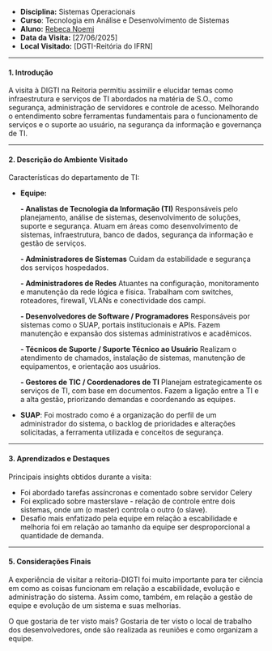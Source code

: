 - **Disciplina:** Sistemas Operacionais 
- **Curso**: Tecnologia em Análise e Desenvolvimento de Sistemas
- **Aluno:** [Rebeca Noemi](https://github.com/becadev)
- **Data da Visita:** [27/06/2025]
- **Local Visitado:** [DGTI-Reitória do IFRN]

---
#### **1. Introdução** </br>
A visita à DIGTI na Reitoria permitiu assimilir e elucidar temas como infraestrutura e serviços de TI abordados na matéria de S.O., como segurança, administração de servidores e controle de acesso. 
Melhorando o entendimento sobre ferramentas fundamentais para o funcionamento de serviços e o suporte ao usuário, na segurança da informação e governança de TI.


---

#### **2. Descrição do Ambiente Visitado**  
Características do departamento de TI:  
- **Equipe:**

  
  **- Analistas de Tecnologia da Informação (TI)**
    Responsáveis pelo planejamento, análise de sistemas, desenvolvimento de soluções, suporte e segurança.
    Atuam em áreas como desenvolvimento de sistemas, infraestrutura, banco de dados, segurança da informação e gestão de serviços.
    
  **- Administradores de Sistemas**
    Cuidam da estabilidade e segurança dos serviços hospedados.

  **- Administradores de Redes**
    Atuantes na configuração, monitoramento e manutenção da rede lógica e física.
    Trabalham com switches, roteadores, firewall, VLANs e conectividade dos campi.

  **- Desenvolvedores de Software / Programadores**
    Responsáveis por sistemas como o SUAP, portais institucionais e APIs.
    Fazem manutenção e expansão dos sistemas administrativos e acadêmicos.

  **- Técnicos de Suporte / Suporte Técnico ao Usuário**
    Realizam o atendimento de chamados, instalação de sistemas, manutenção de equipamentos, e orientação aos usuários.

  **- Gestores de TIC / Coordenadores de TI**
    Planejam estrategicamente os serviços de TI, com base em documentos.
    Fazem a ligação entre a TI e a alta gestão, priorizando demandas e coordenando as equipes.

- **SUAP**: Foi mostrado como é a organização do perfil de um administrador do sistema, o backlog de prioridades e alterações solicitadas, a ferramenta utilizada e conceitos de segurança.

---

#### **3. Aprendizados e Destaques**  
Principais insights obtidos durante a visita:  
- Foi abordado tarefas assíncronas e comentado sobre servidor Celery   
- Foi explicado sobre masterslave - relação de controle entre dois sistemas, onde um (o master) controla o outro (o slave). 
- Desafio mais enfatizado pela equipe em relação a escabilidade e melhoria foi em relação ao tamanho da equipe ser desproporcional a quantidade de demanda.

---

#### **5. Considerações Finais**  
A experiência de visitar a reitoria-DIGTI foi muito importante para ter ciência em como as coisas funcionam em relação a escabilidade, evolução e administração do sistema. Assim como, também, em relação 
a gestão de equipe e evolução de um sistema e suas melhorias.

O que gostaria de ter visto mais?
Gostaria de ter visto o local de trabalho dos desenvolvedores, onde são realizada as reuniões e como organizam a equipe.
